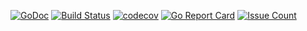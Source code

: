 [![GoDoc](https://godoc.org/github.com/dndungu/log?status.svg)](https://godoc.org/github.com/dndungu/log)
[![Build Status](https://travis-ci.org/dndungu/log.svg?branch=master)](https://travis-ci.org/dndungu/log)
[![codecov](https://codecov.io/gh/dndungu/log/branch/master/graph/badge.svg)](https://codecov.io/gh/dndungu/log)
[![Go Report Card](https://goreportcard.com/badge/github.com/dndungu/log)](https://goreportcard.com/report/github.com/dndungu/log)
[![Issue Count](https://codeclimate.com/github/dndungu/log/badges/issue_count.svg)](https://codeclimate.com/github/dndungu/log)
